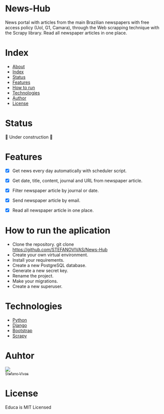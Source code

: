 # News-Hub
News portal with articles from the main Brazilian newspapers with free access policy (Uol, G1, Camara), through the Web scrapping technique with the Scrapy library. Read all newspaper articles in one place.

# Index
   * [About](#Educa)
   * [Index](#Index)
   * [Status](#Status)
   * [Features](#Features)
   * [How to run](#How-to-run-the-aplication)
   * [Technologies](#Technologies)
   * [Author](#Author)
   * [License](#License)

# Status
:construction: Under construction :construction:

# Features
- [x] Get news every day automatically with scheduler script.
- [x] Get date, title, content, journal and URL from newspaper article.
- [x] Filter newspaper article by journal or date.
- [x] Send newspaper article by email.
- [x] Read all newspaper article in one place.


<!-- <p>
  <img src="./educa_gif2.gif">
<p/> -->


# How to run the aplication

* Clone the repository. git clone https://github.com/STEFANOVIVAS/News-Hub
* Create your own virtual environment.
* Install your requirements.
* Create a new PostgreSQL database.
* Generate a new secret key.
* Rename the project.
* Make your migrations.
* Create a new superuser.

# Technologies

- [Python](https://www.python.org/)
- [Django](https://www.djangoproject.com/)
- [Bootstrap](https://getbootstrap.com/)
- [Scrapy](https://scrapy.org/)

# Auhtor

[<img src="https://avatars.githubusercontent.com/u/71469098?v=4"><br><sub>Stefano Vivas</sub>](https://github.com/STEFANOVIVAS)

# License
Educa is MIT Licensed

